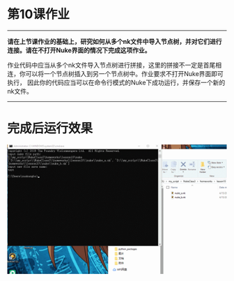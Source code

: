 # 第10课作业
---
**请在上节课作业的基础上，研究如何从多个nk文件中导入节点树，并对它们进行连接。请在不打开Nuke界面的情况下完成这项作业。**

作业代码中应当从多个nk文件导入节点树进行拼接，这里的拼接不一定是首尾相连，你可以将一个节点树插入到另一个节点树中。作业要求不打开Nuke界面即可执行，
因此你的代码应当可以在命令行模式的Nuke下成功运行，并保存一个新的nk文件。

-------
# 完成后运行效果
![demo](./images/test.gif)